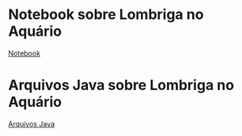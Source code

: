 # Notebook sobre Lombriga no Aquário
[Notebook](notebook/lab-lombriga-ra245003.ipynb)

# Arquivos Java sobre Lombriga no Aquário
[Arquivos Java](src/mc322/lab03)